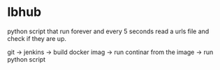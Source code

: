 # lbhub

python script that run forever and every 5 seconds read a urls file and check if they are up.

git -> jenkins -> build docker imag -> run continar from the image -> run python script 
